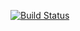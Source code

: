 [![Build Status](https://travis-ci.com/lovezaxkyle/nycu-software-lab3.svg?branch=main)](https://travis-ci.com/github/lovezaxkyle/nycu-software-lab3)

